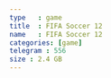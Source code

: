 ```yaml
---
type   : game
title  : FIFA Soccer 12
name   : FIFA Soccer 12
categories: [game]
telegram : 556
size : 2.4 GB
---
```



